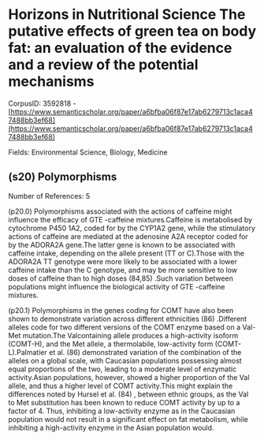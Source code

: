 # Horizons in Nutritional Science The putative effects of green tea on body fat: an evaluation of the evidence and a review of the potential mechanisms

CorpusID: 3592818 - [https://www.semanticscholar.org/paper/a6bfba06f87e17ab6279713c1aca47488bb3ef68](https://www.semanticscholar.org/paper/a6bfba06f87e17ab6279713c1aca47488bb3ef68)

Fields: Environmental Science, Biology, Medicine

## (s20) Polymorphisms
Number of References: 5

(p20.0) Polymorphisms associated with the actions of caffeine might influence the efficacy of GTE -caffeine mixtures.Caffeine is metabolised by cytochrome P450 1A2, coded for by the CYP1A2 gene, while the stimulatory actions of caffeine are mediated at the adenosine A2A receptor coded for by the ADORA2A gene.The latter gene is known to be associated with caffeine intake, depending on the allele present (TT or C).Those with the ADORA2A TT genotype were more likely to be associated with a lower caffeine intake than the C genotype, and may be more sensitive to low doses of caffeine than to high doses (84,85) .Such variation between populations might influence the biological activity of GTE -caffeine mixtures.

(p20.1) Polymorphisms in the genes coding for COMT have also been shown to demonstrate variation across different ethnicities (86) .Different alleles code for two different versions of the COMT enzyme based on a Val-Met mutation.The Valcontaining allele produces a high-activity isoform (COMT-H), and the Met allele, a thermolabile, low-activity form (COMT-L).Palmatier et al. (86) demonstrated variation of the combination of the alleles on a global scale, with Caucasian populations possessing almost equal proportions of the two, leading to a moderate level of enzymatic activity.Asian populations, however, showed a higher proportion of the Val allele, and thus a higher level of COMT activity.This might explain the differences noted by Hursel et al. (84) , between ethnic groups, as the Val to Met substitution has been known to reduce COMT activity by up to a factor of 4. Thus, inhibiting a low-activity enzyme as in the Caucasian population would not result in a significant effect on fat metabolism, while inhibiting a high-activity enzyme in the Asian population would.
